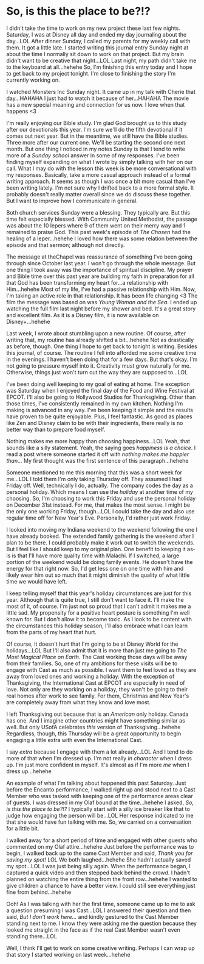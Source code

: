 # So, is this the place to be?!?

I didn't take the time to work on my new project these last few nights. Saturday, I was at Disney all day and ended my day journaling about the day...LOL After dinner Sunday, I called my parents for my weekly call with them. It got a little late. I started writing this journal entry Sunday night at about the time I normally sit down to work on that project. But my brain didn't want to be creative that night...LOL Last night, my path didn't take me to the keyboard at all...hehehe So, I'm finishing this entry today and I hope to get back to my project tonight. I'm close to finishing the story I'm currently working on.

I watched Monsters Inc Sunday night. It came up in my talk with Cherie that day...HAHAHA I just had to watch it because of her...HAHAHA The movie has a new special meaning and connection for us now. I love when that happens <3

I'm really enjoying our Bible study. I'm glad God brought us to this study after our devotionals this year. I'm sure we'll do the fifth devotional if it comes out next year. But in the meantime, we still have the Bible studies. Three more after our current one. We'll be starting the second one next month. But one thing I noticed in my notes Sunday is that I tend to write more of a *Sunday school* answer in some of my responses. I've been finding myself expanding on what I wrote by simply talking with her on our call. What I may do with the lesson this week is be more conversational with my responses. Basically, take a more casual approach instead of a formal writing approach. It seems as though I was once a bit more casual than I've been writing lately. I'm not sure why I drifted back to a more formal style. It probably doesn't really matter overall since we do discuss these together. But I want to improve how I communicate in general.

Both church services Sunday were a blessing. They typically are. But this time felt especially blessed. With Community United Methodist, the passage was about the 10 lepers where 9 of them went on their merry way and 1 remained to praise God. This past week's episode of *The Chosen* had the healing of a leper...hehehe I loved how there was some relation between the episode and that sermon; although not directly.

The message at theChapel was reassurance of something I've been going through since October last year. I won't go through the whole message. But one thing I took away was the importance of spiritual discipline. My prayer and Bible time over this past year are building my faith in preparation for all that God has been transforming my heart for...a relationship with Him...hehehe Most of my life, I've had a passive relationship with Him. Now, I'm taking an active role in that relationship. It has been life changing <3 The film the message was based on was *Young Woman and the Sea*. I ended up watching the full film last night before my shower and bed. It's a great story and excellent film. As it is a Disney film, it is now available on Disney+...hehehe

Last week, I wrote about stumbling upon a new routine. Of course, after writing that, my routine has already shifted a bit...hehehe Not as drastically as before, though. One thing I hope to get back to tonight is writing. Besides this journal, of course. The routine I fell into afforded me some creative time in the evenings. I haven't been doing that for a few days. But that's okay. I'm not going to pressure myself into it. Creativity must grow naturally for me. Otherwise, things just won't turn out the way they are supposed to...LOL

I've been doing well keeping to my goal of eating at home. The exception was Saturday when I enjoyed the final day of the Food and Wine Festival at EPCOT. I'll also be going to Hollywood Studios for Thanksgiving. Other than those times, I've consistently remained in my own kitchen. Nothing I'm making is advanced in any way. I've been keeping it simple and the results have proven to be quite enjoyable. Plus, I feel fantastic. As good as places like Zen and Disney claim to be with their ingredients, there really is no better way than to prepare food myself.

Nothing makes me more happy than choosing happiness...LOL Yeah, that sounds like a silly statement. Yeah, the saying goes *happiness is a choice*. I read a post where someone started it off with *nothing makes me happier than...* My first thought was the first sentence of this paragraph...hehehe

Someone mentioned to me this morning that this was a short week for me...LOL I told them I'm only taking Thursday off. They assumed I had Friday off. Well, technically I do, actually. The company codes the day as a personal holiday. Which means I can use the *holiday* at another time of my choosing. So, I'm choosing to work this Friday and use the personal holiday on December 31st instead. For me, that makes the most sense. I might be the only one working Friday, though...LOL I could take the day and also use regular time off for New Year's Eve. Personally, I'd rather just work Friday.

I looked into moving my Indiana weekend to the weekend following the one I have already booked. The extended family gathering is the weekend after I plan to be there. I could probably make it work out to switch the weekends. But I feel like I should keep to my original plan. One benefit to keeping it as-is is that I'll have more quality time with Malachi. If I switched, a large portion of the weekend would be doing family events. He doesn't have the energy for that right now. So, I'd get less one on one time with him and likely wear him out so much that it might diminish the quality of what little time we would have left.

I keep telling myself that this year's holiday circumstances are just for this year. Although that is quite true, I still don't want to face it. I'll make the most of it, of course. I'm just not so proud that I can't admit it makes me a little sad. My propensity for a positive heart posture is something I'm well known for. But I don't allow it to become toxic. As I look to be content with the circumstances this holiday season, I'll also embrace what I can learn from the parts of my heart that hurt.

Of course, it doesn't hurt that I'm going to be at Disney World for the holidays...LOL But I'll also admit that it is more than just me going to *The Most Magical Place on Earth*. The Cast working those days will be away from their families. So, one of my ambitions for these visits will be to engage with Cast as much as possible. I want them to feel loved as they are away from loved ones and working a holiday. With the exception of Thanksgiving, the International Cast at EPCOT are especially in need of love. Not only are they working on a holiday, they won't be going to their real homes after work to see family. For them, Christmas and New Year's are completely away from what they know and love most.

I left Thanksgiving out because that is an *American* only holiday. Canada has one. And I imagine other countries might have something similar as well. But only USofA celebrates *this* version of Thanksgiving...hehehe Regardless, though, this Thursday will be a great opportunity to begin engaging a little extra with even the International Cast.

I say *extra* because I engage with them a lot already...LOL And I tend to do more of that when I'm dressed up. I'm not really *in character* when I dress up. I'm just more confident in myself. It's almost as if I'm more *me* when I dress up...hehehe

An example of what I'm talking about happened this past Saturday. Just before the Encanto performance, I walked right up and stood next to a Cast Member who was tasked with keeping one of the performance areas clear of guests. I was dressed in my Olaf bound at the time...hehehe I asked, *So, is this the place to be?!?* I typically start with a silly ice breaker like that to judge how engaging the person will be...LOL Her response indicated to me that she would have fun talking with me. So, we carried on a conversation for a little bit.

I walked away for a short period of time and engaged with other guests who commented on my Olaf attire...hehehe Just before the performance was to begin, I walked back up to the same Cast Member and said, *Thank you for saving my spot!* LOL We both laughed...hehehe She hadn't actually saved my spot...LOL I was just being silly again. When the performance began, I captured a quick video and then stepped back behind the crowd. I hadn't planned on watching the entire thing from the front row...hehehe I wanted to give children a chance to have a better view. I could still see everything just fine from behind...hehehe

Ooh! As I was talking with her the first time, someone came up to me to ask a question presuming I was Cast...LOL I answered their question and then said, *But I don't work here...* and kindly gestured to the Cast Member standing next to me. I know they were asking me the question because they looked me straight in the face as if the real Cast Member wasn't even standing there...LOL

Well, I think I'll get to work on some creative writing. Perhaps I can wrap up that story I started working on last week...hehehe